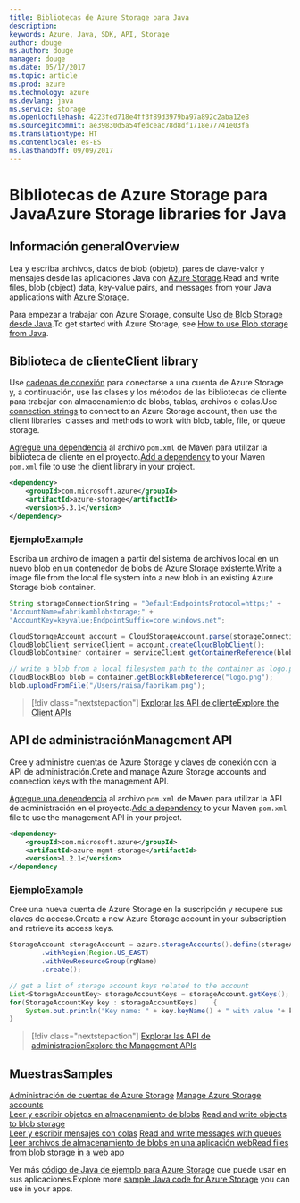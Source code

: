 ```yaml
---
title: Bibliotecas de Azure Storage para Java
description: 
keywords: Azure, Java, SDK, API, Storage
author: douge
ms.author: douge
manager: douge
ms.date: 05/17/2017
ms.topic: article
ms.prod: azure
ms.technology: azure
ms.devlang: java
ms.service: storage
ms.openlocfilehash: 4223fed718e4ff3f89d3979ba97a892c2aba12e8
ms.sourcegitcommit: ae39830d5a54fedceac78d8df1718e77741e03fa
ms.translationtype: HT
ms.contentlocale: es-ES
ms.lasthandoff: 09/09/2017
---
```

# <a name="azure-storage-libraries-for-java"></a><span data-ttu-id="7febc-103">Bibliotecas de Azure Storage para Java</span><span class="sxs-lookup"><span data-stu-id="7febc-103">Azure Storage libraries for Java</span></span>

## <a name="overview"></a><span data-ttu-id="7febc-104">Información general</span><span class="sxs-lookup"><span data-stu-id="7febc-104">Overview</span></span>

<span data-ttu-id="7febc-105">Lea y escriba archivos, datos de blob (objeto), pares de clave-valor y mensajes desde las aplicaciones Java con [Azure Storage](/azure/storage/storage-introduction).</span><span class="sxs-lookup"><span data-stu-id="7febc-105">Read and write files, blob (object) data, key-value pairs, and messages from your Java applications with [Azure Storage](/azure/storage/storage-introduction).</span></span>

<span data-ttu-id="7febc-106">Para empezar a trabajar con Azure Storage, consulte [Uso de Blob Storage desde Java](/azure/storage/storage-java-how-to-use-blob-storage).</span><span class="sxs-lookup"><span data-stu-id="7febc-106">To get started with Azure Storage, see [How to use Blob storage from Java](/azure/storage/storage-java-how-to-use-blob-storage).</span></span>

## <a name="client-library"></a><span data-ttu-id="7febc-107">Biblioteca de cliente</span><span class="sxs-lookup"><span data-stu-id="7febc-107">Client library</span></span>

<span data-ttu-id="7febc-108">Use [cadenas de conexión](/azure/storage/storage-create-storage-account#manage-your-storage-account) para conectarse a una cuenta de Azure Storage y, a continuación, use las clases y los métodos de las bibliotecas de cliente para trabajar con almacenamiento de blobs, tablas, archivos o colas.</span><span class="sxs-lookup"><span data-stu-id="7febc-108">Use [connection strings](/azure/storage/storage-create-storage-account#manage-your-storage-account) to connect to an Azure Storage account, then use the client libraries' classes and methods to work with blob, table, file, or queue storage.</span></span> 

<span data-ttu-id="7febc-109">[Agregue una dependencia](https://maven.apache.org/guides/getting-started/index.html#How_do_I_use_external_dependencies) al archivo `pom.xml` de Maven para utilizar la biblioteca de cliente en el proyecto.</span><span class="sxs-lookup"><span data-stu-id="7febc-109">[Add a dependency](https://maven.apache.org/guides/getting-started/index.html#How_do_I_use_external_dependencies) to your Maven `pom.xml` file to use the client library in your project.</span></span>   

```XML
<dependency>
    <groupId>com.microsoft.azure</groupId>
    <artifactId>azure-storage</artifactId>
    <version>5.3.1</version>
</dependency>
```   

### <a name="example"></a><span data-ttu-id="7febc-110">Ejemplo</span><span class="sxs-lookup"><span data-stu-id="7febc-110">Example</span></span>

<span data-ttu-id="7febc-111">Escriba un archivo de imagen a partir del sistema de archivos local en un nuevo blob en un contenedor de blobs de Azure Storage existente.</span><span class="sxs-lookup"><span data-stu-id="7febc-111">Write a image file from the local file system into a new blob in an existing Azure Storage blob container.</span></span>


```java
String storageConnectionString = "DefaultEndpointsProtocol=https;" + 
"AccountName=fabrikamblobstorage;" + 
"AccountKey=keyvalue;EndpointSuffix=core.windows.net";

CloudStorageAccount account = CloudStorageAccount.parse(storageConnectionString);
CloudBlobClient serviceClient = account.createCloudBlobClient();
CloudBlobContainer container = serviceClient.getContainerReference(blobContainer);

// write a blob from a local filesystem path to the container as logo.png
CloudBlockBlob blob = container.getBlockBlobReference("logo.png");
blob.uploadFromFile("/Users/raisa/fabrikam.png");
```

> [!div class="nextstepaction"]
> [<span data-ttu-id="7febc-112">Explorar las API de cliente</span><span class="sxs-lookup"><span data-stu-id="7febc-112">Explore the Client APIs</span></span>](/java/api/overview/azure/storage/clientlibrary)

## <a name="management-api"></a><span data-ttu-id="7febc-113">API de administración</span><span class="sxs-lookup"><span data-stu-id="7febc-113">Management API</span></span>

<span data-ttu-id="7febc-114">Cree y administre cuentas de Azure Storage y claves de conexión con la API de administración.</span><span class="sxs-lookup"><span data-stu-id="7febc-114">Crete and manage Azure Storage accounts and connection keys with the management API.</span></span>

<span data-ttu-id="7febc-115">[Agregue una dependencia](https://maven.apache.org/guides/getting-started/index.html#How_do_I_use_external_dependencies) al archivo `pom.xml` de Maven para utilizar la API de administración en el proyecto.</span><span class="sxs-lookup"><span data-stu-id="7febc-115">[Add a dependency](https://maven.apache.org/guides/getting-started/index.html#How_do_I_use_external_dependencies) to your Maven `pom.xml` file to use the management API in your project.</span></span>  

```XML
<dependency>
    <groupId>com.microsoft.azure</groupId>
    <artifactId>azure-mgmt-storage</artifactId>
    <version>1.2.1</version>
</dependency
```   

### <a name="example"></a><span data-ttu-id="7febc-116">Ejemplo</span><span class="sxs-lookup"><span data-stu-id="7febc-116">Example</span></span>

<span data-ttu-id="7febc-117">Cree una nueva cuenta de Azure Storage en la suscripción y recupere sus claves de acceso.</span><span class="sxs-lookup"><span data-stu-id="7febc-117">Create a new Azure Storage account in your subscription and retrieve its access keys.</span></span>

```java
StorageAccount storageAccount = azure.storageAccounts().define(storageAccountName)
        .withRegion(Region.US_EAST)
        .withNewResourceGroup(rgName)
        .create();

// get a list of storage account keys related to the account
List<StorageAccountKey> storageAccountKeys = storageAccount.getKeys();
for(StorageAccountKey key : storageAccountKeys)    {
    System.out.println("Key name: " + key.keyName() + " with value "+ key.value());
}
```

> [!div class="nextstepaction"]
> [<span data-ttu-id="7febc-118">Explorar las API de administración</span><span class="sxs-lookup"><span data-stu-id="7febc-118">Explore the Management APIs</span></span>](/java/api/overview/azure/storage/managementapi)


## <a name="samples"></a><span data-ttu-id="7febc-119">Muestras</span><span class="sxs-lookup"><span data-stu-id="7febc-119">Samples</span></span>

<span data-ttu-id="7febc-120">[Administración de cuentas de Azure Storage](../docs-ref-conceptual/java-sdk-manage-storage-accounts.md)  </span><span class="sxs-lookup"><span data-stu-id="7febc-120">[Manage Azure Storage accounts](../docs-ref-conceptual/java-sdk-manage-storage-accounts.md)  </span></span>  
<span data-ttu-id="7febc-121">[Leer y escribir objetos en almacenamiento de blobs](https://github.com/Azure-Samples/storage-blob-java-getting-started) </span><span class="sxs-lookup"><span data-stu-id="7febc-121">[Read and write objects to blob storage](https://github.com/Azure-Samples/storage-blob-java-getting-started) </span></span>  
<span data-ttu-id="7febc-122">[Leer y escribir mensajes con colas](https://github.com/Azure-Samples/storage-queue-java-getting-started) </span><span class="sxs-lookup"><span data-stu-id="7febc-122">[Read and write messages with queues](https://github.com/Azure-Samples/storage-queue-java-getting-started) </span></span>  
[<span data-ttu-id="7febc-123">Leer archivos de almacenamiento de blobs en una aplicación web</span><span class="sxs-lookup"><span data-stu-id="7febc-123">Read files from blob storage in a web app</span></span>](https://github.com/Azure-Samples/app-service-java-manage-storage-connections-for-web-apps-on-linux)

<span data-ttu-id="7febc-124">Ver más [código de Java de ejemplo para Azure Storage](https://azure.microsoft.com/resources/samples/?platform=java&term=storage) que puede usar en sus aplicaciones.</span><span class="sxs-lookup"><span data-stu-id="7febc-124">Explore more [sample Java code for Azure Storage](https://azure.microsoft.com/resources/samples/?platform=java&term=storage) you can use in your apps.</span></span>